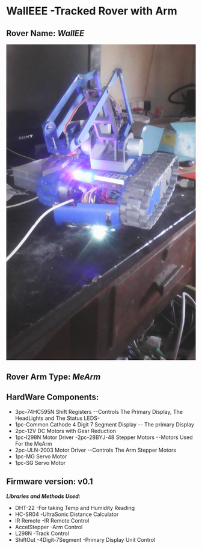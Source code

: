 # WallEEE -Tracked Rover with Arm

## Rover Name: ***WallEE***
 ![this is an image](IMG_20220622_110519.jpg "Optional title")
## Rover Arm Type: ***MeArm***
 
 
## HardWare Components:
 - 3pc-74HC595N Shift Registers --Controls The Primary Display, The HeadLights and The Status LEDS-
 - 1pc-Common Cathode 4 Digit 7 Segment Display -- The primary Display 
 - 2pc-12V DC Motors with Gear Reduction
- 1pc-l298N Motor Driver
-2pc-28BYJ-48 Stepper Motors --Motors Used For the MeArm
- 2pc-ULN-2003 Motor Driver --Controls The Arm Stepper Motors
- 1pc-MG Servo Motor
- 1pc-SG Servo Motor

## Firmware version: v0.1
***Libraries and Methods Used:*** 
- DHT-22 -For taking Temp and Humidity Reading
- HC-SR04 -UltraSonic Distance Calculator
- IR Remote -IR Remote Control
- AccelStepper -Arm Control
- L298N -Track Control
- ShiftOut -4Digit-7Segment -Primary Display Unit Control


